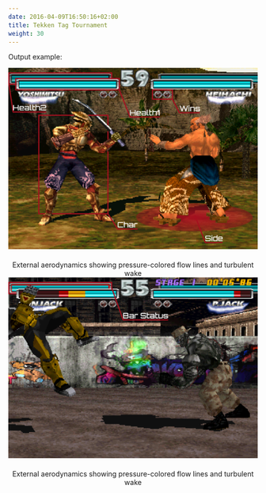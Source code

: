 ```yaml
---
date: 2016-04-09T16:50:16+02:00
title: Tekken Tag Tournament
weight: 30
---
```


Output example:                                                               
<figure style="margin-bottom:0px; margin-top:0px; margin-right:auto; margin-left:auto;">
  <a href="/images/envs/tektagtData.png" target="_blank"><img src="/images/envs/tektagtData.png" style="margin-bottom:20px;"></a>
  <figcaption align="middle">External aerodynamics showing pressure-colored flow lines and turbulent wake</figcaption>
</figure>

<figure style="margin-bottom:0px; margin-top:0px; margin-right:auto; margin-left:auto;">
  <a href="/images/envs/tektagtData2.png" target="_blank"><img src="/images/envs/tektagtData2.png" style="margin-bottom:20px;"></a>
  <figcaption align="middle">External aerodynamics showing pressure-colored flow lines and turbulent wake</figcaption>
</figure>
